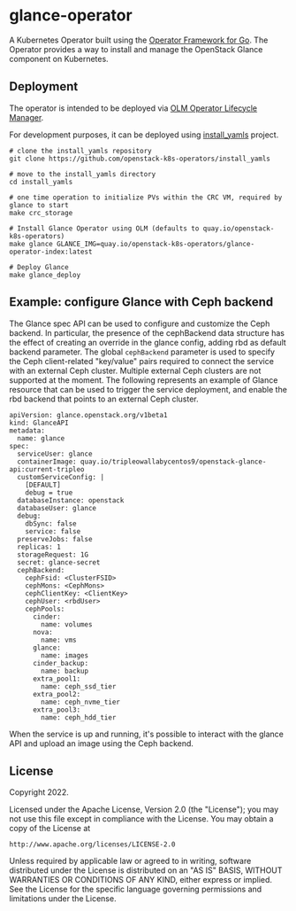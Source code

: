 # glance-operator

A Kubernetes Operator built using the [Operator Framework for Go](https://github.com/operator-framework).
The Operator provides a way to install and manage the OpenStack Glance component
on Kubernetes.

## Deployment

The operator is intended to be deployed via [OLM Operator Lifecycle Manager](https://sdk.operatorframework.io/docs/olm-integration/quickstart-bundle).

For development purposes, it can be deployed using [install_yamls](https://github.com/openstack-k8s-operators/install_yamls) project.

```
# clone the install_yamls repository
git clone https://github.com/openstack-k8s-operators/install_yamls

# move to the install_yamls directory
cd install_yamls

# one time operation to initialize PVs within the CRC VM, required by glance to start
make crc_storage

# Install Glance Operator using OLM (defaults to quay.io/openstack-k8s-operators)
make glance GLANCE_IMG=quay.io/openstack-k8s-operators/glance-operator-index:latest

# Deploy Glance
make glance_deploy
```

## Example: configure Glance with Ceph backend

The Glance spec API can be used to configure and customize the Ceph backend. In
particular, the presence of the cephBackend data structure has the effect of
creating an override in the glance config, adding rbd as default backend
parameter. The global `cephBackend` parameter is used to specify the Ceph
client-related "key/value" pairs required to connect the service with an
external Ceph cluster. Multiple external Ceph clusters are not supported at the
moment. The following represents an example of Glance resource that can be used
to trigger the service deployment, and enable the rbd backend that points to an
external Ceph cluster.

```
apiVersion: glance.openstack.org/v1beta1
kind: GlanceAPI
metadata:
  name: glance
spec:
  serviceUser: glance
  containerImage: quay.io/tripleowallabycentos9/openstack-glance-api:current-tripleo
  customServiceConfig: |
    [DEFAULT]
    debug = true
  databaseInstance: openstack
  databaseUser: glance
  debug:
    dbSync: false
    service: false
  preserveJobs: false
  replicas: 1
  storageRequest: 1G
  secret: glance-secret
  cephBackend:
    cephFsid: <ClusterFSID>
    cephMons: <CephMons>
    cephClientKey: <ClientKey>
    cephUser: <rbdUser>
    cephPools:
      cinder:
        name: volumes
      nova:
        name: vms
      glance:
        name: images
      cinder_backup:
        name: backup
      extra_pool1:
        name: ceph_ssd_tier
      extra_pool2:
        name: ceph_nvme_tier
      extra_pool3:
        name: ceph_hdd_tier
```

When the service is up and running, it's possible to interact with the glance
API and upload an image using the Ceph backend.


## License

Copyright 2022.

Licensed under the Apache License, Version 2.0 (the "License");
you may not use this file except in compliance with the License.
You may obtain a copy of the License at

    http://www.apache.org/licenses/LICENSE-2.0

Unless required by applicable law or agreed to in writing, software
distributed under the License is distributed on an "AS IS" BASIS,
WITHOUT WARRANTIES OR CONDITIONS OF ANY KIND, either express or implied.
See the License for the specific language governing permissions and
limitations under the License.

